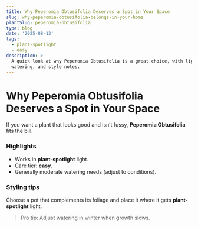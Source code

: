 ```yaml
---
title: Why Peperomia Obtusifolia Deserves a Spot in Your Space
slug: why-peperomia-obtusifolia-belongs-in-your-home
plantSlug: peperomia-obtusifolia
type: blog
date: '2025-08-13'
tags:
  - plant-spotlight
  - easy
description: >-
  A quick look at why Peperomia Obtusifolia is a great choice, with light,
  watering, and style notes.
---
```

# Why Peperomia Obtusifolia Deserves a Spot in Your Space

If you want a plant that looks good and isn’t fussy, **Peperomia Obtusifolia** fits the bill.

### Highlights
- Works in **plant-spotlight** light.
- Care tier: **easy**.
- Generally moderate watering needs (adjust to conditions).

### Styling tips
Choose a pot that complements its foliage and place it where it gets **plant-spotlight** light.
  
> Pro tip: Adjust watering in winter when growth slows.
